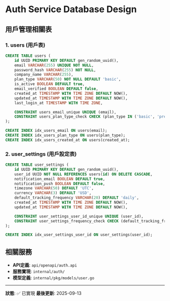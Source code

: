 # Auth Service Database Design

## 用戶管理相關表

### 1. users (用戶表)
```sql
CREATE TABLE users (
    id UUID PRIMARY KEY DEFAULT gen_random_uuid(),
    email VARCHAR(255) UNIQUE NOT NULL,
    password_hash VARCHAR(255) NOT NULL,
    company_name VARCHAR(255),
    plan_type VARCHAR(50) NOT NULL DEFAULT 'basic',
    is_active BOOLEAN DEFAULT true,
    email_verified BOOLEAN DEFAULT false,
    created_at TIMESTAMP WITH TIME ZONE DEFAULT NOW(),
    updated_at TIMESTAMP WITH TIME ZONE DEFAULT NOW(),
    last_login_at TIMESTAMP WITH TIME ZONE,

    CONSTRAINT users_email_unique UNIQUE (email),
    CONSTRAINT users_plan_type_check CHECK (plan_type IN ('basic', 'premium', 'enterprise'))
);

CREATE INDEX idx_users_email ON users(email);
CREATE INDEX idx_users_plan_type ON users(plan_type);
CREATE INDEX idx_users_created_at ON users(created_at);
```

### 2. user_settings (用戶設定表)
```sql
CREATE TABLE user_settings (
    id UUID PRIMARY KEY DEFAULT gen_random_uuid(),
    user_id UUID NOT NULL REFERENCES users(id) ON DELETE CASCADE,
    notification_email BOOLEAN DEFAULT true,
    notification_push BOOLEAN DEFAULT false,
    timezone VARCHAR(50) DEFAULT 'UTC',
    currency VARCHAR(3) DEFAULT 'USD',
    default_tracking_frequency VARCHAR(20) DEFAULT 'daily',
    created_at TIMESTAMP WITH TIME ZONE DEFAULT NOW(),
    updated_at TIMESTAMP WITH TIME ZONE DEFAULT NOW(),

    CONSTRAINT user_settings_user_id_unique UNIQUE (user_id),
    CONSTRAINT user_settings_frequency_check CHECK (default_tracking_frequency IN ('hourly', 'daily', 'weekly'))
);

CREATE INDEX idx_user_settings_user_id ON user_settings(user_id);
```

## 相關服務

- **API定義**: `api/openapi/auth.api`
- **服務實現**: `internal/auth/`
- **模型定義**: `internal/pkg/models/user.go`

---

**狀態**: ✅ 已實現
**最後更新**: 2025-09-13